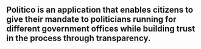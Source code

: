 ## Politico is an application that enables citizens to give their mandate to politicians running for different government offices while building trust in the process through transparency.